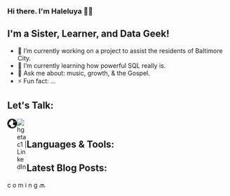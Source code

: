 ### Hi there. I'm Haleluya 👋🏽

## I'm a Sister, Learner, and Data Geek!
- 🔭 I’m currently working on a project to assist the residents of Baltimore City. 
- 🌱 I’m currently learning how powerful SQL really is. 
- 💬 Ask me about: music, growth, & the Gospel.
- ⚡ Fun fact: ...

## Let's Talk: 
[<img align="left" alt="codeSTACKr.com" width="22px" src="https://raw.githubusercontent.com/iconic/open-iconic/master/svg/globe.svg" />][website]
[<img align="left" alt="hgetac1 | LinkedIn" width="22px" src="https://cdn.jsdelivr.net/npm/simple-icons@v3/icons/linkedin.svg" />][linkedin]
<br />
## Languages & Tools: 

## Latest Blog Posts: 
c o m i n g 🔜

<!-- BLOG-POST-LIST:START -->

<!-- BLOG-POST-LIST:END -->

[website]: http://weightheway.com/
[linkedin]: https://www.linkedin.com/in/haleluya-getachew/
